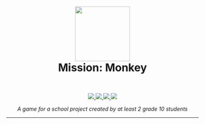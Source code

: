 <h1 align="center">
<sub>
<img src="https://cdn.discordapp.com/attachments/888136140564095007/1091974996965982279/Ek9VjzB.png?raw=true" height=144>
</sub>
<br>
Mission: Monkey
</h1>
<br>
<p align="center">
  <a href="https://learn.microsoft.com/en-us/dotnet/csharp">
    <img src="https://img.shields.io/badge/c%23-%23239120.svg?style=for-the-badge&logo=c-sharp&logoColor=white">
  </a>
  <a href="https://unity.com">
    <img src="https://img.shields.io/badge/unity-%23000000.svg?style=for-the-badge&logo=unity&logoColor=white">
  </a>
  <a href="https://windows.com">
    <img src="https://img.shields.io/badge/Windows-0078D6?style=for-the-badge&logo=windows&logoColor=white">
  </a>
   <a href="https://www.apple.com/macos/ventura/">
     <img src="https://img.shields.io/badge/mac%20os-000000?style=for-the-badge&logo=apple&logoColor=white">
  </a>
</p>
<p align="center"><i>A game for a school project created by at least 2 grade 10 students</i></p>
<hr>
